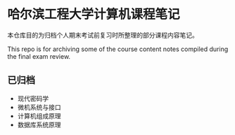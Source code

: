 # 哈尔滨工程大学计算机课程笔记
本仓库目的为归档个人期末考试前复习时所整理的部分课程内容笔记。

This repo is for archiving some of the course content notes compiled during the final exam review.
## 已归档
- 现代密码学
- 微机系统与接口
- 计算机组成原理
- 数据库系统原理

